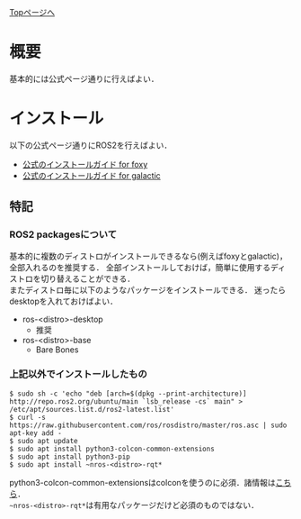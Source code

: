 [Topページへ](README_JP.md)

# 概要
基本的には公式ページ通りに行えばよい．

# インストール
以下の公式ページ通りにROS2を行えばよい．

* [公式のインストールガイド for foxy](https://docs.ros.org/en/foxy/Installation/Ubuntu-Install-Debians.html)
* [公式のインストールガイド for galactic](https://docs.ros.org/en/galactic/Installation/Ubuntu-Install-Debians.html)

## 特記
### ROS2 packagesについて
基本的に複数のディストロがインストールできるなら(例えばfoxyとgalactic)，全部入れるのを推奨する．
全部インストールしておけば，簡単に使用するディストロを切り替えることができる．<br>
またディストロ毎に以下のようなパッケージをインストールできる．
迷ったらdesktopを入れておけばよい．

* ros-\<distro\>-desktop
  * 推奨
* ros-\<distro\>-base
  * Bare Bones

### 上記以外でインストールしたもの

```shell
$ sudo sh -c 'echo "deb [arch=$(dpkg --print-architecture)] http://repo.ros2.org/ubuntu/main `lsb_release -cs` main" > /etc/apt/sources.list.d/ros2-latest.list'
$ curl -s https://raw.githubusercontent.com/ros/rosdistro/master/ros.asc | sudo apt-key add -
$ sudo apt update
$ sudo apt install python3-colcon-common-extensions
$ sudo apt install python3-pip
$ sudo apt install ~nros-<distro>-rqt*
```

python3-colcon-common-extensionsはcolconを使うのに必須．諸情報は[こちら](https://colcon.readthedocs.io/en/released/user/installation.html)．<br>
`~nros-<distro>-rqt*`は有用なパッケージだけど必須のものではない．
